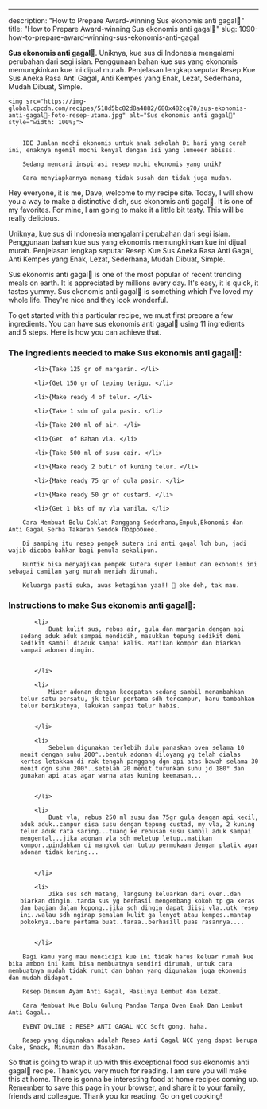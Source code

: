 ---
description: "How to Prepare Award-winning Sus ekonomis anti gagal🤗"
title: "How to Prepare Award-winning Sus ekonomis anti gagal🤗"
slug: 1090-how-to-prepare-award-winning-sus-ekonomis-anti-gagal

<p>
	<strong>Sus ekonomis anti gagal🤗</strong>. 
	Uniknya, kue sus di Indonesia mengalami perubahan dari segi isian. Penggunaan bahan kue sus yang ekonomis memungkinkan kue ini dijual murah. Penjelasan lengkap seputar Resep Kue Sus Aneka Rasa Anti Gagal, Anti Kempes yang Enak, Lezat, Sederhana, Mudah Dibuat, Simple.
</p>
<p>
	
	<img src="https://img-global.cpcdn.com/recipes/518d5bc82d8a4882/680x482cq70/sus-ekonomis-anti-gagal🤗-foto-resep-utama.jpg" alt="Sus ekonomis anti gagal🤗" style="width: 100%;">
	
	
		IDE Jualan mochi ekonomis untuk anak sekolah Di hari yang cerah ini, enaknya ngemil mochi kenyal dengan isi yang lumeeer abisss.
	
		Sedang mencari inspirasi resep mochi ekonomis yang unik?
	
		Cara menyiapkannya memang tidak susah dan tidak juga mudah.
	
</p>
<p>
	Hey everyone, it is me, Dave, welcome to my recipe site. Today, I will show you a way to make a distinctive dish, sus ekonomis anti gagal🤗. It is one of my favorites. For mine, I am going to make it a little bit tasty. This will be really delicious.
</p>
	
<p>
	Uniknya, kue sus di Indonesia mengalami perubahan dari segi isian. Penggunaan bahan kue sus yang ekonomis memungkinkan kue ini dijual murah. Penjelasan lengkap seputar Resep Kue Sus Aneka Rasa Anti Gagal, Anti Kempes yang Enak, Lezat, Sederhana, Mudah Dibuat, Simple.
</p>
<p>
	Sus ekonomis anti gagal🤗 is one of the most popular of recent trending meals on earth. It is appreciated by millions every day. It's easy, it is quick, it tastes yummy. Sus ekonomis anti gagal🤗 is something which I've loved my whole life. They're nice and they look wonderful.
</p>

<p>
To get started with this particular recipe, we must first prepare a few ingredients. You can have sus ekonomis anti gagal🤗 using 11 ingredients and 5 steps. Here is how you can achieve that.
</p>

<h3>The ingredients needed to make Sus ekonomis anti gagal🤗:</h3>

<ol>
	
		<li>{Take 125 gr of margarin. </li>
	
		<li>{Get 150 gr of teping terigu. </li>
	
		<li>{Make ready 4 of telur. </li>
	
		<li>{Take 1 sdm of gula pasir. </li>
	
		<li>{Take 200 ml of air. </li>
	
		<li>{Get  of Bahan vla. </li>
	
		<li>{Take 500 ml of susu cair. </li>
	
		<li>{Make ready 2 butir of kuning telur. </li>
	
		<li>{Make ready 75 gr of gula pasir. </li>
	
		<li>{Make ready 50 gr of custard. </li>
	
		<li>{Get 1 bks of my vla vanila. </li>
	
</ol>
<p>
	
		Cara Membuat Bolu Coklat Panggang Sederhana,Empuk,Ekonomis dan Anti Gagal Serba Takaran Sendok Подробнее.
	
		Di samping itu resep pempek sutera ini anti gagal loh bun, jadi wajib dicoba bahkan bagi pemula sekalipun.
	
		Buntik bisa menyajikan pempek sutera super lembut dan ekonomis ini sebagai camilan yang murah meriah dirumah.
	
		Keluarga pasti suka, awas ketagihan yaa!! 🙂 oke deh, tak mau.
	
</p>

<h3>Instructions to make Sus ekonomis anti gagal🤗:</h3>

<ol>
	
		<li>
			Buat kulit sus, rebus air, gula dan margarin dengan api sedang aduk aduk sampai mendidih, masukkan tepung sedikit demi sedikit sambil diaduk sampai kalis. Matikan kompor dan biarkan sampai adonan dingin.
			
			
		</li>
	
		<li>
			Mixer adonan dengan kecepatan sedang sambil menambahkan telur satu persatu, jk telur pertama sdh tercampur, baru tambahkan telur berikutnya, lakukan sampai telur habis.
			
			
		</li>
	
		<li>
			Sebelum digunakan terlebih dulu panaskan oven selama 10 menit dengan suhu 200°..bentuk adonan diloyang yg telah dialas kertas letakkan di rak tengah panggang dgn api atas bawah selama 30 menit dgn suhu 200°..setelah 20 menit turunkan suhu jd 180° dan gunakan api atas agar warna atas kuning keemasan...
			
			
		</li>
	
		<li>
			Buat vla, rebus 250 ml susu dan 75gr gula dengan api kecil, aduk aduk..campur sisa susu dengan tepung custad, my vla, 2 kuning telur aduk rata saring...tuang ke rebusan susu sambil aduk sampai mengental...jika adonan vla sdh meletup letup..matikan kompor..pindahkan di mangkok dan tutup permukaan dengan platik agar adonan tidak kering...
			
			
		</li>
	
		<li>
			Jika sus sdh matang, langsung keluarkan dari oven..dan biarkan dingin..tanda sus yg berhasil mengembang kokoh tp ga keras dan bagian dalam kopong..jika sdh dingin dapat diisi vla..utk resep ini..walau sdh nginap semalam kulit ga lenyot atau kempes..mantap pokoknya..baru pertama buat..taraa..berhasill puas rasannya....
			
			
		</li>
	
</ol>

<p>
	
		Bagi kamu yang mau mencicipi kue ini tidak harus keluar rumah kue bika ambon ini kamu bisa membuatnya sendiri dirumah, untuk cara membuatnya mudah tidak rumit dan bahan yang digunakan juga ekonomis dan mudah didapat.
	
		Resep Dimsum Ayam Anti Gagal, Hasilnya Lembut dan Lezat.
	
		Cara Membuat Kue Bolu Gulung Pandan Tanpa Oven Enak Dan Lembut Anti Gagal..
	
		EVENT ONLINE : RESEP ANTI GAGAL NCC Soft gong, haha.
	
		Resep yang digunakan adalah Resep Anti Gagal NCC yang dapat berupa Cake, Snack, Minuman dan Masakan.
	
</p>

<p>
	So that is going to wrap it up with this exceptional food sus ekonomis anti gagal🤗 recipe. Thank you very much for reading. I am sure you will make this at home. There is gonna be interesting food at home recipes coming up. Remember to save this page in your browser, and share it to your family, friends and colleague. Thank you for reading. Go on get cooking!
</p>

